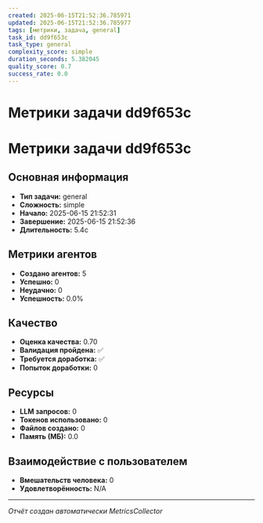 ```yaml
---
created: 2025-06-15T21:52:36.785971
updated: 2025-06-15T21:52:36.785977
tags: [метрики, задача, general]
task_id: dd9f653c
task_type: general
complexity_score: simple
duration_seconds: 5.382045
quality_score: 0.7
success_rate: 0.0
---
```


# Метрики задачи dd9f653c

# Метрики задачи dd9f653c

## Основная информация
- **Тип задачи:** general
- **Сложность:** simple
- **Начало:** 2025-06-15 21:52:31
- **Завершение:** 2025-06-15 21:52:36
- **Длительность:** 5.4с

## Метрики агентов
- **Создано агентов:** 5
- **Успешно:** 0
- **Неудачно:** 0
- **Успешность:** 0.0%

## Качество
- **Оценка качества:** 0.70
- **Валидация пройдена:** ✅
- **Требуется доработка:** ✅
- **Попыток доработки:** 0

## Ресурсы
- **LLM запросов:** 0
- **Токенов использовано:** 0
- **Файлов создано:** 0
- **Память (МБ):** 0.0

## Взаимодействие с пользователем
- **Вмешательств человека:** 0
- **Удовлетворённость:** N/A

---
*Отчёт создан автоматически MetricsCollector*
